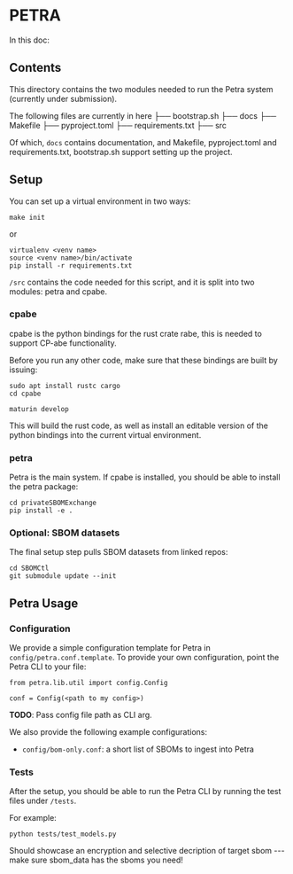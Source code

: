# PETRA

In this doc:

[Dir contents]: #contents
[Petra setup]: #setup
[Using Petra]: #petra-usage

## Contents

This directory contains the two modules needed to run the Petra system (currently under submission).

The following files are currently in here
├── bootstrap.sh
├── docs
├── Makefile
├── pyproject.toml
├── requirements.txt
├── src

Of which, `docs` contains documentation, and Makefile, pyproject.toml and
requirements.txt, bootstrap.sh support setting up the project.

## Setup

You can set up a virtual environment in two ways:

```
make init
```

or

```
virtualenv <venv name>
source <venv name>/bin/activate
pip install -r requirements.txt
```

`/src` contains the code needed for this script, and it is split into two modules: petra and cpabe.

### cpabe

cpabe is the python bindings for the rust crate rabe, this is needed to support CP-abe functionality.

Before you run any other code, make sure that these bindings are built by issuing:

```
sudo apt install rustc cargo
cd cpabe

maturin develop
```

This will build the rust code, as well as install an editable version of the
python bindings into the current virtual environment.

### petra

Petra is the main system. If cpabe is installed, you should be able to
install the petra package:

```
cd privateSBOMExchange
pip install -e .
```

### Optional: SBOM datasets

The final setup step pulls SBOM datasets from linked repos:

```
cd SBOMCtl
git submodule update --init
```

## Petra Usage

### Configuration

We provide a simple configuration template for Petra in `config/petra.conf.template`. To provide your own configuration,
point the Petra CLI to your file:

```
from petra.lib.util import config.Config

conf = Config(<path to my config>)
```

**TODO**: Pass config file path as CLI arg.

We also provide the following example configurations:

* `config/bom-only.conf`: a short list of SBOMs to ingest into Petra

### Tests

After the setup, you should be able to run the Petra CLI by running the test files under `/tests`.

For example:

```
python tests/test_models.py
```

Should showcase an encryption and selective decription of target sbom --- make
sure sbom\_data has the sboms you need!

